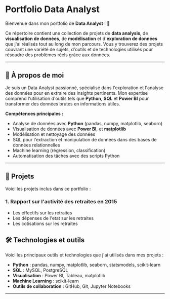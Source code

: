 # Portfolio Data Analyst

Bienvenue dans mon portfolio de **Data Analyst** ! 🎉

Ce répertoire contient une collection de projets de **data analysis**, de **visualisation de données**, de **modélisation** et d'**exploration de données** que j'ai réalisés tout au long de mon parcours. Vous y trouverez des projets couvrant une variété de sujets, d'outils et de technologies utilisés pour résoudre des problèmes réels grâce aux données.

---

## 💼 À propos de moi

Je suis un Data Analyst passionné, spécialisé dans l'exploration et l'analyse des données pour en extraire des insights pertinents. Mon expertise comprend l'utilisation d'outils tels que **Python**, **SQL** et **Power BI** pour transformer des données brutes en informations utiles. 

**Compétences principales :**
- Analyse de données avec **Python** (pandas, numpy, matplotlib, seaborn)
- Visualisation de données avec **Power BI**, et **matplotlib**
- Modélisation et nettoyage des données
- SQL pour l'extraction et manipulation de données dans des bases de données relationnelles
- Machine learning (régression, classification)
- Automatisation des tâches avec des scripts Python

---

## 📂 Projets

Voici les projets inclus dans ce portfolio :

### 1. **Rapport sur l'activité des retraites en 2015**
 - Les effectifs sur les retraites
 - Les dépenses de l'etat sur les retraites
 - Les cotisations sur les retraites

## 🛠️ Technologies et outils

Voici les principaux outils et technologies que j'ai utilisés dans mes projets :

- **Python** : pandas, numpy, matplotlib, seaborn, statsmodels, scikit-learn
- **SQL** : MySQL, PostgreSQL
- **Visualisation** : Power BI, Tableau, matplotlib
- **Machine Learning** : scikit-learn
- **Outils de collaboration** : GitHub, Git, Jupyter Notebooks

---




